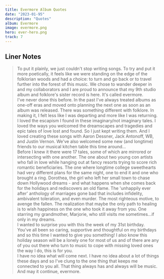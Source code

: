 ```yaml
---
title: Evermore Album Quotes
date: "2023-01-95"
description: "Quotes"
album: Evermore
image: evermore.png
hero: ever-hero.png
track: 7
---
```




## Liner Notes
<blockquote>
To put it plainly, we just couldn't stop writing songs. To try and put it more poetically, it feels like we were standing on the edge of the folklorian woods and had a choice: to turn and go back or to travel further into the forest of this music. We chose to wander deeper in and my collaborators and I are proud to announce that my 9th studio album and folklore's sister record is here. It's called evermore.
<br />
I've never done this before. In the past I've always treated albums as onе-off eras and moved onto planning the nеxt one as soon as an album was released. There was something different with folklore. In making it, I felt less like I was departing and more like I was returning. I loved the escapism I found in these imaginary/not imaginary tales. I loved the ways you welcomed the dreamscapes and tragedies and epic tales of love lost and found. So I just kept writing them. And I loved creating these songs with Aaron Dessner, Jack Antonoff, WB, and Justin Vernon. We've also welcomed some new (and longtime) friends to our musical kitchen table this time around...
<br />
Before I knew it there were 17 tales, some of which are mirrored or intersecting with one another. The one about two young con artists who fall in love while hanging out at fancy resorts trying to score rich romantic beneficiaries. The one where longtime college sweethearts had very different plans for the same night, one to end it and one who brought a ring. Dorothea, the girl who left her small town to chase down Hollywood dreams - and what happens when she comes back for the holidays and rediscovers an old flame. The 'unhappily ever after' anthology of marriages gone bad that includes infidelity, ambivalent toleration, and even murder. The most righteous motive, to avenge the fallen. The realization that maybe the only path to healing is to wish happiness on the one who took it away from you. One starring my grandmother, Marjorie, who still visits me sometimes...if only in my dreams.
<br />
I wanted to surprise you with this the week of my 31st birthday. You've all been so caring, supportive and thoughtful on my birthdays and so this time I wanted to give you something! I also know this holiday season will be a lonely one for most of us and of there are any of you out there who turn to music to cope with missing loved ones the way I do, this is for you.
<br />
I have no idea what will come next. I have no idea about a lot of things these days and so I've clung to the one thing that keeps me connected to you all. That thing always has and always will be music.
<br />
And may it continue, evermore. 
</blockquote>